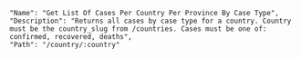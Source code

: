     "Name": "Get List Of Cases Per Country Per Province By Case Type",
    "Description": "Returns all cases by case type for a country. Country must be the country_slug from /countries. Cases must be one of: confirmed, recovered, deaths",
    "Path": "/country/:country"